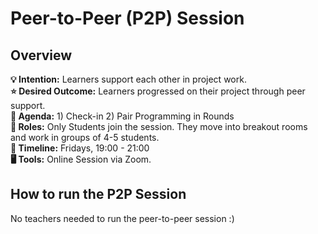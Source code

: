 # Peer-to-Peer (P2P) Session

## Overview
**💡 Intention:** Learners support each other in project work. \
**⭐ Desired Outcome:** Learners progressed on their project through peer support.\
**📝 Agenda:** 1) Check-in 2) Pair Programming in Rounds \
**👤 Roles:** Only Students join the session. They move into breakout rooms and work in groups of 4-5 students. \
**📅 Timeline:** Fridays, 19:00 - 21:00 \
**🖥️ Tools:** Online Session via Zoom. 


## How to run the P2P Session
No teachers needed to run the peer-to-peer session :) 
